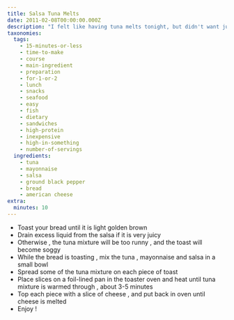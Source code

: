 ```yaml
---
title: Salsa Tuna Melts
date: 2011-02-08T00:00:00.000Z
description: "I felt like having tuna melts tonight, but didn't want just the same old stuff.  (i usually just go for tuna, mayo and lots of black pepper.)  this is what i came up with, and it was pretty darned tasty, if i do say so myself.  hope you like it too!\r\n\r\n(note: prep and cooking times are approximate...i didn't time mine, so i had to guess.)"
taxonomies:
  tags:
    - 15-minutes-or-less
    - time-to-make
    - course
    - main-ingredient
    - preparation
    - for-1-or-2
    - lunch
    - snacks
    - seafood
    - easy
    - fish
    - dietary
    - sandwiches
    - high-protein
    - inexpensive
    - high-in-something
    - number-of-servings
  ingredients:
    - tuna
    - mayonnaise
    - salsa
    - ground black pepper
    - bread
    - american cheese
extra:
  minutes: 10
---
```

 - Toast your bread until it is light golden brown
 - Drain excess liquid from the salsa if it is very juicy
 - Otherwise , the tuna mixture will be too runny , and the toast will become soggy
 - While the bread is toasting , mix the tuna , mayonnaise and salsa in a small bowl
 - Spread some of the tuna mixture on each piece of toast
 - Place slices on a foil-lined pan in the toaster oven and heat until tuna mixture is warmed through , about 3-5 minutes
 - Top each piece with a slice of cheese , and put back in oven until cheese is melted
 - Enjoy !
